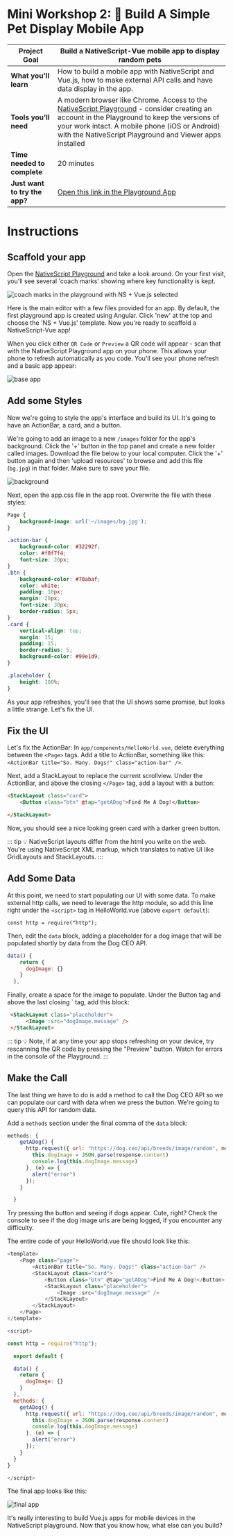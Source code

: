 # Mini Workshop 2: 📱 Build A Simple Pet Display Mobile App

| **Project Goal**              | Build a NativeScript-Vue mobile app to display random pets                                                                                                                                                                                                                                |
| ----------------------------- | ----------------------------------------------------------------------------------------------------------------------------------------------------------------------------------------------------------------------------------------------------------------------------------------- |
| **What you’ll learn**         | How to build a mobile app with NativeScript and Vue.js, how to make external API calls and have data display in the app.                                                                                                                                                                  |
| **Tools you’ll need**         | A modern browser like Chrome. Access to the [NativeScript Playground](http://play.nativescript.org) - consider creating an account in the Playground to keep the versions of your work intact. A mobile phone (iOS or Android) with the NativeScript Playground and Viewer apps installed |
| **Time needed to complete**   | 20 minutes                                                                                                                                                                                                                                                                                |
| **Just want to try the app?** | [Open this link in the Playground App](https://play.nativescript.org/?template=play-vue&id=5ev7Vz&v=4)                                                                                                                                                                                    |

# Instructions

## Scaffold your app

Open the [NativeScript Playground](http://play.nativescript.org) and take a look around. On your first visit, you'll see several 'coach marks' showing where key functionality is kept.

![coach marks in the playground with NS + Vue.js selected](./images/playground1.png)

Here is the main editor with a few files provided for an app. By default, the first playground app is created using Angular. Click 'new' at the top and choose the 'NS + Vue.js' template. Now you're ready to scaffold a NativeScript-Vue app! 

When you click either `QR Code` or `Preview` a QR code will appear - scan that with the NativeScript Playground app on your phone.  This allows your phone to refresh automatically as you code.  You'll see your phone refresh and a basic app appear:

![base app](./images/playground2.png)

## Add some Styles

Now we're going to style the app's interface and build its UI. It's going to have an ActionBar, a card, and a button.

We're going to add an image to a new `/images` folder for the app's background. Click the '+' button in the top panel and create a new folder called images. Download the file below to your local computer. Click the '+' button again and then 'upload resources' to browse and add this file (`bg.jpg`) in that folder. Make sure to save your file.

![background](./images/bg.jpg)

Next, open the app.css file in the app root. Overwrite the file with these styles:

```css
Page {
	background-image: url('~/images/bg.jpg');
}

.action-bar {
	background-color: #32292f;
	color: #f0f7f4;
	font-size: 20px;
}
.btn {
	background-color: #70abaf;
	color: white;
	padding: 10px;
	margin: 20px;
	font-size: 30px;
	border-radius: 5px;
}
.card {
	vertical-align: top;
	margin: 15;
	padding: 15;
	border-radius: 5;
	background-color: #99e1d9;
}

.placeholder {
	height: 100%;
}
```

As your app refreshes, you'll see that the UI shows some promise, but looks a little strange. Let's fix the UI.

## Fix the UI

Let's fix the ActionBar: In `app/components/HelloWorld.vue`, delete everything between the `<Page>` tags. Add a title to ActionBar, something like this: `<ActionBar title="So. Many. Dogs!" class="action-bar" />`.

Next, add a StackLayout to replace the current scrollview. Under the ActionBar, and above the closing `</Page>` tag, add a layout with a button:

```html
<StackLayout class="card">
    <Button class="btn" @tap="getADog">Find Me A Dog!</Button>

</StackLayout>
```

Now, you should see a nice looking green card with a darker green button.

::: tip 💡
NativeScript layouts differ from the html you write on the web. You're using NativeScript XML markup, which translates to native UI like GridLayouts and StackLayouts.
:::

## Add Some Data

At this point, we need to start populating our UI with some data. To make external http calls, we need to leverage the http module, so add this line right under the `<script>` tag in HelloWorld.vue (above `export default`):

`const http = require("http");`

Then, edit the `data` block, adding a placeholder for a dog image that will be populated shortly by data from the Dog CEO API.

```js
data() {
    return {
      dogImage: {}
    }
  },
```

Finally, create a space for the image to populate. Under the Button tag and above the last closing `</StackLayout> tag, add this block:

```html
 <StackLayout class="placeholder">
      <Image :src="dogImage.message" />
 </StackLayout>
```

::: tip 💡
Note, if at any time your app stops refreshing on your device, try rescanning the QR code by pressing the "Preview" button. Watch for errors in the console of the Playground.
:::

## Make the Call

The last thing we have to do is add a method to call the Dog CEO API so we can populate our card with data when we press the button. We're going to query this API for random data.

Add a `methods` section under the final comma of the `data` block:

```js
methods: {
    getADog() {
      http.request({ url: "https://dog.ceo/api/breeds/image/random", method: "GET" }).then((response) => {
        this.dogImage = JSON.parse(response.content)
        console.log(this.dogImage.message)
      }, (e) => {
        alert("error")
      });
    }

  }
```

Try pressing the button and seeing if dogs appear. Cute, right? Check the console to see if the dog image urls are being logged, if you encounter any difficulty.

The entire code of your HelloWorld.vue file should look like this:

```js
<template>
	<Page class="page">
		<ActionBar title="So. Many. Dogs!" class="action-bar" />
		<StackLayout class="card">
			<Button class="btn" @tap="getADog">Find Me A Dog!</Button>
			<StackLayout class="placeholder">
				<Image :src="dogImage.message" />
			</StackLayout>
		</StackLayout>
	</Page>
</template>

<script>

const http = require("http");

  export default {

  data() {
    return {
      dogImage: {}
    }
  },
  methods: {
    getADog() {
      http.request({ url: "https://dog.ceo/api/breeds/image/random", method: "GET" }).then((response) => {
        this.dogImage = JSON.parse(response.content)
        console.log(this.dogImage.message)
      }, (e) => {
        alert("error")
      });
    }
  }
}

</script>
```

The final app looks like this:

![final app](./images/playground3.png)

It's really interesting to build Vue.js apps for mobile devices in the NativeScript playground. Now that you know how, what else can you build?
